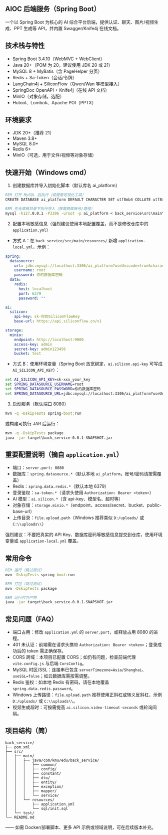 ## AIOC 后端服务（Spring Boot）

一个以 Spring Boot 为核心的 AI 综合平台后端，提供认证、聊天、图片/视频生成、PPT 生成等 API，并内置 Swagger/Knife4j 在线文档。

## 技术栈与特性

- Spring Boot 3.4.10（WebMVC + WebClient）
- Java 20+（POM 为 20，建议使用 JDK 20 或 21）
- MySQL 8 + MyBatis（含 PageHelper 分页）
- Redis + Sa-Token（会话/令牌）
- LangChain4j + SiliconFlow（Qwen/Wan 等模型接入）
- SpringDoc OpenAPI + Knife4j（在线 API 文档）
- MinIO（对象存储，选配）
- Hutool、Lombok、Apache POI（PPTX）

## 环境要求

- JDK 20+（推荐 21）
- Maven 3.8+
- MySQL 8.0+
- Redis 6+
- MinIO（可选，用于文件/视频等对象存储）

## 快速开始（Windows cmd）

1) 创建数据库并导入初始化脚本（默认库名 ai_platform）

```bat
REM 打开 MySQL 后执行（或使用可视化工具）
CREATE DATABASE ai_platform DEFAULT CHARACTER SET utf8mb4 COLLATE utf8mb4_general_ci;

REM 在仓库根目录下执行导入（按需修改账号/路径）
mysql -h127.0.0.1 -P3306 -uroot -p ai_platform < back_service\src\main\resources\sql\init.sql
```

2) 配置本地敏感信息（强烈建议使用本地配置覆盖，而不是修改仓库中的 `application.yml`）

- 方式 A：在 `back_service/src/main/resources/` 新增 `application-local.yml`，示例：

```yaml
spring:
  datasource:
    url: jdbc:mysql://localhost:3306/ai_platform?useUnicode=true&characterEncoding=utf8&useSSL=false&serverTimezone=Asia/Shanghai&allowPublicKeyRetrieval=true
    username: root
    password: 你的数据库密码
  data:
    redis:
      host: localhost
      port: 6379
      password: ""

ai:
  silicon:
    api-key: sk-你的SiliconFlowKey
    base-url: https://api.siliconflow.cn/v1

storage:
  minio:
    endpoint: http://localhost:9000
    access-key: admin
    secret-key: admin123456
    bucket: test
```

- 方式 B：使用环境变量（Spring Boot 放宽绑定，`ai.silicon.api-key` 可写成 `AI_SILICON_API_KEY`）：

```bat
set AI_SILICON_API_KEY=sk-xxx_your_key
set SPRING_DATASOURCE_USERNAME=root
set SPRING_DATASOURCE_PASSWORD=你的数据库密码
set SPRING_DATASOURCE_URL=jdbc:mysql://localhost:3306/ai_platform?useUnicode=true^&characterEncoding=utf8^&useSSL=false^&serverTimezone=Asia/Shanghai^&allowPublicKeyRetrieval=true
```

3) 启动服务（默认端口 8080）

```bat
mvn -q -DskipTests spring-boot:run
```

或构建可执行 JAR 后运行：

```bat
mvn -q -DskipTests package
java -jar target\back_service-0.0.1-SNAPSHOT.jar
```



## 重要配置说明（摘自 `application.yml`）

- 端口：`server.port: 8080`
- 数据库：`spring.datasource.*`（默认本地 `ai_platform`，账号/密码请按需覆盖）
- Redis：`spring.data.redis.*`（默认本地 6379）
- 登录鉴权：`sa-token.*`（请求头使用 `Authorization: Bearer <token>`）
- AI 模型：`ai.silicon.*`（含 api-key、模型名、超时等）
- 对象存储：`storage.minio.*`（endpoint、access/secret、bucket、public-base-url）
- 上传目录：`file.upload.path`（Windows 推荐类似 `D:/uploads/` 或 `C:\\uploads\\`）

强烈建议：不要把真实的 API Key、数据库密码等敏感信息提交到仓库，使用环境变量或 `application-local.yml` 覆盖。

## 常用命令

```bat
REM 运行（跳过测试）
mvn -DskipTests spring-boot:run

REM 打包（跳过测试）
mvn -DskipTests package

REM 运行打包产物
java -jar target\back_service-0.0.1-SNAPSHOT.jar
```

## 常见问题（FAQ）

- 端口占用：修改 `application.yml` 的 `server.port`，或释放占用 8080 的进程。
- 401 未认证：前端需在请求头携带 `Authorization: Bearer <token>`；登录成功后的 token 需正确保存。
- CORS 跨域：本项目已配置 CORS；如仍有问题，检查前端代理 `vite.config.js` 与后端 `CorsConfig`。
- MySQL 时区/SSL：连接串已包含 `serverTimezone=Asia/Shanghai`、`useSSL=false`；如云数据库需按需调整。
- Redis 鉴权：如本地 Redis 有密码，请在本地覆盖 `spring.data.redis.password`。
- Windows 上传路径：`file.upload.path` 推荐使用正斜杠或转义反斜杠，示例 `D:/uploads/` 或 `C:\\uploads\\`。
- 视频生成超时：可按需提高 `ai.silicon.video-timeout-seconds` 或轮询间隔。

## 项目结构（简）

```
back_service/
├── pom.xml
├── src/
│   ├── main/
│   │   ├── java/com/kmu/edu/back_service/
│   │   │   ├── common/
│   │   │   ├── config/
│   │   │   ├── constant/
│   │   │   ├── dto/
│   │   │   ├── entity/
│   │   │   ├── exception/
│   │   │   ├── mapper/
│   │   │   └── service/
│   │   └── resources/
│   │       ├── application.yml
│   │       └── sql/init.sql
│   └── test/
└── README.md
```

—— 如需 Docker/部署脚本、更多 API 示例或领域说明，可在后续版本补充。
